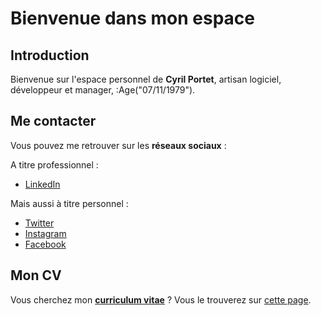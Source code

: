 ﻿# Bienvenue dans mon espace

## Introduction

Bienvenue sur l'espace personnel de **Cyril Portet**, artisan logiciel, développeur et manager, :Age("07/11/1979").

## Me contacter

Vous pouvez me retrouver sur les **réseaux sociaux** :

A titre professionnel : 
- [LinkedIn](https://linkedin.portet.org)

Mais aussi à titre personnel :
- [Twitter](https://twitter.portet.org)
- [Instagram](https://instagram.portet.org)
- [Facebook](https://facebook.portet.org)

## Mon CV

Vous cherchez mon **[curriculum vitae](resume)** ? Vous le trouverez sur [cette page](resume).